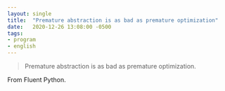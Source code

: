 ```yaml
---
layout: single
title:  "Premature abstraction is as bad as premature optimization"
date:   2020-12-26 13:08:00 -0500
tags:
- program
- english
---
```

> Premature abstraction is as bad as premature optimization.

From Fluent Python.